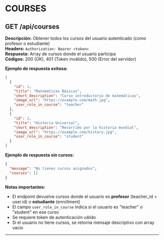# COURSES

## GET /api/courses

**Descripción:** Obtener todos los cursos del usuario autenticado (como profesor o estudiante)  
**Headers:** `Authorization: Bearer <token>`  
**Respuesta:** Array de cursos donde el usuario participa  
**Códigos:** 200 (OK), 401 (Token inválido), 500 (Error del servidor)

**Ejemplo de respuesta exitosa:**

```json
[
  {
    "id": 1,
    "title": "Matemáticas Básicas",
    "short_description": "Curso introductorio de matemáticas",
    "image_url": "https://example.com/math.jpg",
    "user_role_in_course": "teacher"
  },
  {
    "id": 2,
    "title": "Historia Universal",
    "short_description": "Recorrido por la historia mundial",
    "image_url": "https://example.com/history.jpg",
    "user_role_in_course": "student"
  }
]
```

**Ejemplo de respuesta sin cursos:**

```json
{
  "message": "No tienes cursos asignados",
  "courses": []
}
```

**Notas importantes:**

- El endpoint devuelve cursos donde el usuario es **profesor** (teacher_id = user.id) o **estudiante** (enrollment)
- El campo `user_role_in_course` indica si el usuario es "teacher" o "student" en ese curso
- Se requiere token de autenticación válido
- Si el usuario no tiene cursos, se retorna mensaje descriptivo con array vacío

---
